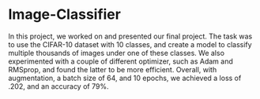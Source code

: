# Image-Classifier

In this project, we worked on and presented our final project. The task was to use the CIFAR-10 dataset with 10 classes, and create a model to classify multiple thousands of images under one of these classes. We also experimented with a couple of different optimizer, such as Adam and RMSprop, and found the latter to be more efficient. Overall, with augmentation, a batch size of 64, and 10 epochs, we achieved a loss of .202, and an accuracy of 79%.
